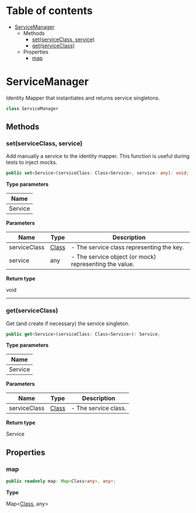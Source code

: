 # Table of contents

* [ServiceManager][ClassDeclaration-21]
    * Methods
        * [set(serviceClass, service)][MethodDeclaration-6]
        * [get(serviceClass)][MethodDeclaration-7]
    * Properties
        * [map][PropertyDeclaration-50]

# ServiceManager

Identity Mapper that instantiates and returns service singletons.

```typescript
class ServiceManager
```
## Methods

### set(serviceClass, service)

Add manually a service to the identity mapper. This function is
useful during tests to inject mocks.

```typescript
public set<Service>(serviceClass: Class<Service>, service: any): void;
```

**Type parameters**

| Name    |
| ------- |
| Service |

**Parameters**

| Name         | Type                                     | Description                                            |
| ------------ | ---------------------------------------- | ------------------------------------------------------ |
| serviceClass | [Class][TypeAliasDeclaration-1]<Service> | - The service class representing the key.              |
| service      | any                                      | - The service object (or mock) representing the value. |

**Return type**

void

----------

### get(serviceClass)

Get (and create if necessary) the service singleton.

```typescript
public get<Service>(serviceClass: Class<Service>): Service;
```

**Type parameters**

| Name    |
| ------- |
| Service |

**Parameters**

| Name         | Type                                     | Description          |
| ------------ | ---------------------------------------- | -------------------- |
| serviceClass | [Class][TypeAliasDeclaration-1]<Service> | - The service class. |

**Return type**

Service

## Properties

### map

```typescript
public readonly map: Map<Class<any>, any>;
```

**Type**

Map<[Class][TypeAliasDeclaration-1]<any>, any>

[ClassDeclaration-21]: servicemanager.md#servicemanager
[MethodDeclaration-6]: servicemanager.md#setserviceclass-service
[TypeAliasDeclaration-1]: ../index.md#class
[MethodDeclaration-7]: servicemanager.md#getserviceclass
[TypeAliasDeclaration-1]: ../index.md#class
[PropertyDeclaration-50]: servicemanager.md#map
[TypeAliasDeclaration-1]: ../index.md#class